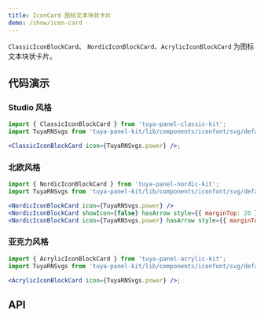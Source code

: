```yaml
---
title: IconCard 图标文本块状卡片
demo: /show/icon-card
---
```


<Desc>

`ClassicIconBlockCard`、 `NordicIconBlockCard`、`AcrylicIconBlockCard` 为图标文本块状卡片。

</Desc>

## 代码演示

### Studio 风格

```jsx
import { ClassicIconBlockCard } from 'tuya-panel-classic-kit';
import TuyaRNSvgs from 'tuya-panel-kit/lib/components/iconfont/svg/defaultSvg';

<ClassicIconBlockCard icon={TuyaRNSvgs.power} />;
```

### 北欧风格

```jsx
import { NordicIconBlockCard } from 'tuya-panel-nordic-kit';
import TuyaRNSvgs from 'tuya-panel-kit/lib/components/iconfont/svg/defaultSvg';

<NordicIconBlockCard icon={TuyaRNSvgs.power} />
<NordicIconBlockCard showIcon={false} hasArrow style={{ marginTop: 20 }} />
<NordicIconBlockCard icon={TuyaRNSvgs.power} hasArrow style={{ marginTop: 20 }} />
```

### 亚克力风格

```jsx
import { AcrylicIconBlockCard } from 'tuya-panel-acrylic-kit';
import TuyaRNSvgs from 'tuya-panel-kit/lib/components/iconfont/svg/defaultSvg';

<AcrylicIconBlockCard icon={TuyaRNSvgs.power} />;
```

## API
